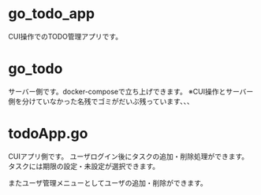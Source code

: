 # go_todo_app
CUI操作でのTODO管理アプリです。

# go_todo
サーバー側です。docker-composeで立ち上げできます。
※CUI操作とサーバー側を分けていなかった名残でゴミがだいぶ残っています、、、

# todoApp.go
CUIアプリ側です。
ユーザログイン後にタスクの追加・削除処理ができます。
タスクには期限の設定・未設定が選択できます。

またユーザ管理メニューとしてユーザの追加・削除ができます。
